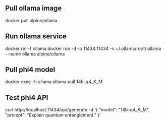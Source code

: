 ## Pull ollama image
docker pull alpine/ollama

## Run ollama service
docker rm -f ollama
docker run -d -p 11434:11434 -v ~/.ollama/root/.ollama --name ollama alpine/ollama

## Pull phi4 model
docker exec -ti ollama ollama pull 14b-q4_K_M

## Test phi4 API
curl http://localhost:11434/api/generate -d '{
  "model": "14b-q4_K_M",
  "prompt": "Explain quantum entanglement."
}'